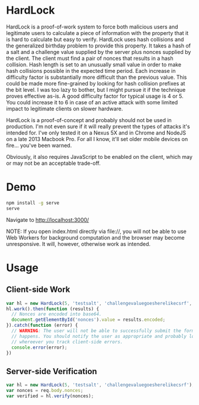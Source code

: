 # HardLock

HardLock is a proof-of-work system to force both malicious users and legitimate
users to calculate a piece of information with the property that it is hard to
calculate but easy to verify. HardLock uses hash collisions and the generalized
birthday problem to provide this property. It takes a hash of a salt and a
challenge value supplied by the server plus nonces supplied by the client. The
client must find a pair of nonces that results in a hash collision. Hash length
is set to an unusually small value in order to make hash collisions possible in
the expected time period. Each increase in difficulty factor is substantially
more difficult than the previous value. This could be made more fine-grained by
looking for hash collision prefixes at the bit level. I was too lazy to bother,
but I might pursue it if the technique proves effective as-is. A good difficulty
factor for typical usage is 4 or 5. You could increase it to 6 in case of an
active attack with some limited impact to legitimate clients on slower hardware.

HardLock is a proof-of-concept and probably should not be used in production.
I'm not even sure if it will really prevent the types of attacks it's intended
for. I've only tested it on a Nexus 5X and in Chrome and NodeJS on a
late 2013 Macbook Pro. For all I know, it'll set older mobile devices on fire...
you've been warned.

Obviously, it also requires JavaScript to be enabled on the client, which may or
may not be an acceptable trade-off.

# Demo

```bash
npm install -g serve
serve
```
Navigate to [http://localhost:3000/](http://localhost:3000/)

NOTE: If you open index.html directly via file://, you will not be able to use
Web Workers for background computation and the browser may become unresponsive.
It will, however, otherwise work as intended.

# Usage

## Client-side Work

```js
var hl = new HardLock(5, 'testsalt', 'challengevaluegoesherelikecsrf', './dist/hardlock.min.js');
hl.work().then(function (results) {
  // Nonces are encoded into base64.
  document.getElementById('nonces').value = results.encoded;
}).catch(function (error) {
  // WARNING: The user will not be able to successfully submit the form if this
  // happens. You should notify the user as appropriate and probably log this
  // whereever you track client-side errors.
  console.error(error);
})
```

## Server-side Verification

```js
var hl = new HardLock(5, 'testsalt', 'challengevaluegoesherelikecsrf');
var nonces = req.body.nonces;
var verified = hl.verify(nonces);
```
